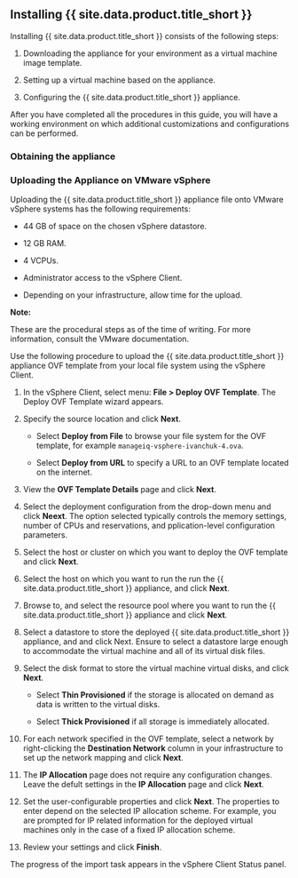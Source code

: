 ## Installing {{ site.data.product.title_short }}

Installing {{ site.data.product.title_short }} consists of the following steps:

1.  Downloading the appliance for your environment as a virtual machine image template.

2.  Setting up a virtual machine based on the appliance.

3.  Configuring the {{ site.data.product.title_short }} appliance.

After you have completed all the procedures in this guide, you will have a working environment on
which additional customizations and configurations can be performed.

### Obtaining the appliance

### Uploading the Appliance on VMware vSphere

Uploading the {{ site.data.product.title_short }} appliance file onto VMware vSphere systems has
the following requirements:

  - 44 GB of space on the chosen vSphere datastore.

  - 12 GB RAM.

  - 4 VCPUs.

  - Administrator access to the vSphere Client.

  - Depending on your infrastructure, allow time for the upload.

**Note:**

These are the procedural steps as of the time of writing. For more
information, consult the VMware documentation.

Use the following procedure to upload the {{ site.data.product.title_short }} appliance OVF
template from your local file system using the vSphere Client.

1.  In the vSphere Client, select menu: **File > Deploy OVF Template**. The
    Deploy OVF Template wizard appears.

2.  Specify the source location and click **Next**.

      - Select **Deploy from File** to browse your file system for the
        OVF template, for example `manageiq-vsphere-ivanchuk-4.ova`.

      - Select **Deploy from URL** to specify a URL to an OVF template located on the internet.

3.  View the **OVF Template Details** page and click **Next**.

4.  Select the deployment configuration from the drop-down menu and click **Neext**. The option
    selected typically controls the memory settings, number of CPUs and reservations, and
    pplication-level configuration parameters.

5.  Select the host or cluster on which you want to deploy the OVF template and click **Next**.

6.  Select the host on which you want to run the run the {{ site.data.product.title_short }}
    appliance, and click **Next**.

7.  Browse to, and select the resource pool where you want to run the
    {{ site.data.product.title_short }} appliance and click **Next**.

8.  Select a datastore to store the deployed {{ site.data.product.title_short }} appliance, and
    and click Next. Ensure to select a datastore large enough to
    accommodate the virtual machine and all of its virtual disk files.

9.  Select the disk format to store the virtual machine virtual disks, and click **Next**.

      - Select **Thin Provisioned** if the storage is allocated on
        demand as data is written to the virtual disks.

      - Select **Thick Provisioned** if all storage is immediately allocated.

10. For each network specified in the OVF template, select a network by
    right-clicking the **Destination Network** column in your
    infrastructure to set up the network mapping and click **Next**.

11. The **IP Allocation** page does not require any configuration changes. Leave the defult
    settings in the **IP Allocation** page and click **Next**.

12. Set the user-configurable properties and click **Next**. The properties to enter depend on the
    selected IP allocation scheme. For example, you are prompted for IP related information for the
    deployed virtual machines only in the case of a fixed IP allocation scheme.

13. Review your settings and click **Finish**.

The progress of the import task appears in the vSphere Client Status panel.
